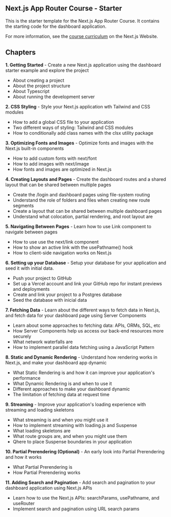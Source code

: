 ## Next.js App Router Course - Starter

This is the starter template for the Next.js App Router Course. It contains the starting code for the dashboard application.

For more information, see the [course curriculum](https://nextjs.org/learn) on the Next.js Website.

## Chapters

**1. Getting Started** - Create a new Next.js application using the dashboard starter example and explore the project

- About creating a project
- About the project structure
- About Typescript
- About running the development server

**2. CSS Styling** - Style your Next.js application wth Tailwind and CSS modules

- How to add a global CSS file to your application
- Two different ways of styling: Tailwind and CSS modules
- How to conditionally add class names with the clsx utility package

**3. Optimizing Fonts and Images** - Optimize fonts and images with the Next.js built-in components

- How to add custom fonts with next/font
- How to add images with next/image
- How fonts and images are optimized in Next.js

**4. Creating Layouts and Pages** - Create the dashboard routes and a shared layout that can be shared between multiple pages

- Create the /login and dashboard pages using file-system routing
- Understand the role of folders and files when creating new route segments
- Create a layout that can be shared between multiple dashboard pages
- Understand what colocation, partial rendering, and root layout are

**5. Navigating Between Pages** - Learn how to use Link component to navigate between pages

- How to use use the next/link component
- How to show an active link with the usePathname() hook
- How to client-side navigation works on Next.js

**6. Setting up your Database** - Setup your database for your application and seed it with initial data.

- Push your project to GitHub
- Set up a Vercel account and link your GitHub repo for instant previews and deployments
- Create and link your project to a Postgres database
- Seed the database with inicial data

**7. Fetching Data** - Learn about the different ways to fetch data in Next.js, and fetch data for your dashboard page using Server Components

- Learn about some approaches to fetching data: APIs, ORMs, SQL, etc
- How Server Components help us access our back-end resources more securely
- What network waterfalls are
- How to implement parallel data fetching using a JavaScript Pattern

**8. Static and Dynamic Rendering** - Understand how rendering works in Next.js, and make your dashboard app dynamic

- What Static Rendering is and how it can improve your application's performance
- What Dynamic Rendering is and when to use it
- Different approaches to make your dashboard dynamic
- The limitation of fetching data at request time

**9. Streaming** - Improve your application's loading experience with streaming and loading skeletons

- What streaming is and when you might use it
- How to implement streaming with loading.js and Suspense
- What loading skeletons are
- What route groups are, and when you might use them
- Qhere to place Suspense boundaries in your application

**10. Partial Prerendering (Optional)** - An early look into Partial Prerendering and how it works

- What Partial Prerendering is
- How Partial Prerendering works

**11. Adding Search and Pagination** - Add search and pagination to your dashboard application using Next.js APIs

- Learn how to use the Next.js APIs: searchParams, usePathname, and useRouter
- Implement search and pagination using URL search params
